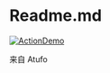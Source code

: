 # Readme.md

[![ActionDemo](https://github.com/EulerTao/ActionTest/actions/workflows/Demo.yml/badge.svg)](https://github.com/EulerTao/ActionTest/actions/workflows/Demo.yml)

来自 Atufo